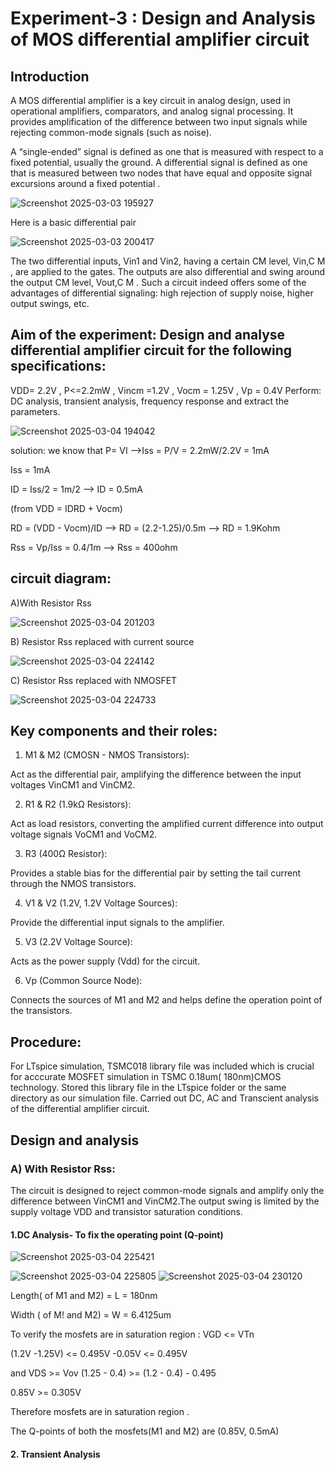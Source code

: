 # Experiment-3 : Design and Analysis of MOS differential amplifier circuit

## Introduction
A MOS differential amplifier is a key circuit in analog design, used in operational amplifiers, comparators, and analog signal processing. It provides amplification of the difference between two input signals while rejecting common-mode signals (such as noise).

A “single-ended” signal is defined as one that is measured with respect to a fixed potential, usually the
ground. A differential signal is defined as one that is measured between two nodes that
have equal and opposite signal excursions around a fixed potential .  

![Screenshot 2025-03-03 195927](https://github.com/user-attachments/assets/dbdc7334-4b72-469b-873c-d8123b582256)

Here is a basic differential pair

![Screenshot 2025-03-03 200417](https://github.com/user-attachments/assets/7d213267-955f-45a9-994c-d0c76716bb2c)

The two differential inputs, Vin1 and Vin2, having a certain CM level, Vin,C M , are applied to the gates. The
outputs are also differential and swing around the output CM level, Vout,C M .
Such a circuit indeed offers
some of the advantages of differential signaling: high rejection of supply noise, higher output swings, etc.

## Aim of the experiment: Design and analyse differential amplifier circuit for the following specifications:
VDD= 2.2V , P<=2.2mW , Vincm =1.2V , Vocm = 1.25V , Vp = 0.4V 
Perform: DC analysis, transient analysis, frequency response and extract the parameters.


![Screenshot 2025-03-04 194042](https://github.com/user-attachments/assets/8a00714e-48c5-4f41-8c8d-d9f0e7a79d9a)

solution: we know that P= VI -->Iss = P/V = 2.2mW/2.2V = 1mA

 Iss = 1mA

 ID = Iss/2 = 1m/2 --> ID = 0.5mA

 (from VDD = IDRD + Vocm)

 RD = (VDD - Vocm)/ID --> RD = (2.2-1.25)/0.5m --> RD = 1.9Kohm

 Rss = Vp/Iss = 0.4/1m --> Rss = 400ohm

 ## circuit diagram:

 A)With Resistor Rss
 
![Screenshot 2025-03-04 201203](https://github.com/user-attachments/assets/37ebbf0a-f323-4916-971e-996e0e48c8f3)

B) Resistor Rss replaced with current source

![Screenshot 2025-03-04 224142](https://github.com/user-attachments/assets/6eb6b9e5-bfb7-4105-b32b-bedd5648c84c)


C) Resistor Rss replaced with NMOSFET

![Screenshot 2025-03-04 224733](https://github.com/user-attachments/assets/f3eadefa-6944-4821-86f6-c9b410c3bb90)


## Key components and their roles:
1) M1 & M2 (CMOSN - NMOS Transistors):

 Act as the differential pair, amplifying the difference between the input voltages VinCM1 and VinCM2.

 2) R1 & R2 (1.9kΩ Resistors):

 Act as load resistors, converting the amplified current difference into output voltage signals VoCM1 and VoCM2.

 3) R3 (400Ω Resistor):
   
   Provides a stable bias for the differential pair by setting the tail current through the NMOS transistors.
   
4) V1 & V2 (1.2V, 1.2V Voltage Sources):

 Provide the differential input signals to the amplifier.

5) V3 (2.2V Voltage Source):

 Acts as the power supply (Vdd) for the circuit.

 6) Vp (Common Source Node):

  Connects the sources of M1 and M2 and helps define the operation point of the transistors. 

## Procedure:
  For LTspice simulation, TSMC018 library file was included which is crucial for acccurate MOSFET simulation in TSMC 0.18um( 180nm)CMOS technology. Stored this library file in the LTspice folder or the same directory as our simulation file. Carried out DC, AC and Transcient analysis of the differential amplifier circuit.

## Design and analysis
###  A) With Resistor Rss:

The circuit is designed to reject common-mode signals and amplify only the difference between VinCM1 and VinCM2.The output swing is limited by the supply voltage VDD​ and transistor saturation conditions.

#### 1.DC Analysis- To fix the operating point (Q-point)


 ![Screenshot 2025-03-04 225421](https://github.com/user-attachments/assets/ea526cf7-3bc4-4e2b-8de4-2559819f84d9)

 
![Screenshot 2025-03-04 225805](https://github.com/user-attachments/assets/397f2226-e525-492b-9f7f-f66025aac647) ![Screenshot 2025-03-04 230120](https://github.com/user-attachments/assets/6916cee2-7526-40e9-8c2d-e66e86f968d1)

Length( of M1 and M2) = L = 180nm

Width ( of M! and M2) = W = 6.4125um

To verify the mosfets are in saturation region : VGD <= VTn

(1.2V -1.25V) <= 0.495V
-0.05V <= 0.495V

and VDS >= Vov
(1.25 - 0.4) >= (1.2 - 0.4) - 0.495

0.85V >= 0.305V

Therefore mosfets are in saturation region .

The Q-points of both the mosfets(M1 and M2) are (0.85V, 0.5mA)

#### 2. Transient Analysis





